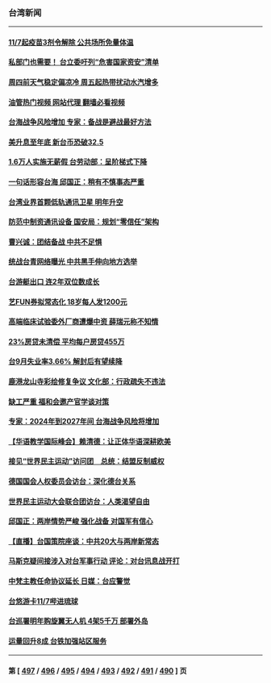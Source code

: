 ### 台湾新闻
---
#### [11/7起疫苗3剂令解除 公共场所免量体温](../../pages/ncid1349361/n13851910.md?10250445) 
#### [私部门也需要！ 台立委吁列“危害国家资安”清单](../../pages/ncid1349361/n13851874.md?10250445) 
#### [周四前天气稳定偏凉冷 周五起热带扰动水汽增多](../../pages/ncid1349361/n13851904.md?10250445) 
#### [油管热门视频 网站代理 翻墙必看视频](http://132.145.103.77:81/youtube.html?10250445)
#### [台海战争风险增加 专家：备战是避战最好方法](../../pages/ncid1349361/n13851926.md?10250445) 
#### [美升息至年底 新台币恐破32.5](../../pages/ncid1349361/n13851928.md?10250445) 
#### [1.6万人实施无薪假 台劳动部：呈阶梯式下降](../../pages/ncid1349361/n13851931.md?10250445) 
#### [一句话形容台海 邱国正：稍有不慎事态严重](../../pages/ncid1349361/n13851943.md?10250445) 
#### [台湾业界首颗低轨通讯卫星 明年升空](../../pages/ncid1349361/n13851965.md?10250445) 
#### [防范中制资通讯设备 国安局：规划“零信任”架构](../../pages/ncid1349361/n13851967.md?10250445) 
#### [曹兴诚：团结备战 中共不足惧](../../pages/ncid1349361/n13851876.md?10250445) 
#### [统战台青网络曝光 中共黑手伸向地方选举](../../pages/ncid1349361/n13851905.md?10250445) 
#### [台游艇出口 连2年双位数成长](../../pages/ncid1349361/n13851875.md?10250445) 
#### [艺FUN券拟常态化 18岁每人发1200元](../../pages/ncid1349361/n13851887.md?10250445) 
#### [高端临床试验委外厂商遭爆中资 薛瑞元称不知情](../../pages/ncid1349361/n13851869.md?10250445) 
#### [23%房贷未清偿 平均每户房贷455万](../../pages/ncid1349361/n13851863.md?10250445) 
#### [台9月失业率3.66% 解封后有望续降](../../pages/ncid1349361/n13851793.md?10250445) 
#### [鹿港龙山寺彩绘修复争议 文化部：行政疏失不违法](../../pages/ncid1349361/n13851853.md?10250445) 
#### [缺工严重 福和会邀产官学谈对策](../../pages/ncid1349361/n13851854.md?10250445) 
#### [专家：2024年到2027年间 台海战争风险将增加](../../pages/ncid1349361/n13851819.md?10250445) 
#### [【华语教学国际峰会】赖清德：让正体华语深耕欧美](../../pages/ncid1349361/n13851847.md?10250445) 
#### [接见“世界民主运动”访问团　总统：结盟反制威权](../../pages/ncid1349361/n13851799.md?10250445) 
#### [德国国会人权委员会访台：深化德台关系](../../pages/ncid1349361/n13851755.md?10250445) 
#### [世界民主运动大会联合团访台：人类渴望自由](../../pages/ncid1349361/n13851735.md?10250445) 
#### [邱国正：两岸情势严峻 强化战备 对国军有信心](../../pages/ncid1349361/n13851535.md?10250445) 
#### [【直播】台国策院座谈：中共20大与两岸新常态](../../pages/ncid1349361/n13851471.md?10250445) 
#### [马斯克疑间接涉入对台军事行动 评论：对台讯息战开打](../../pages/ncid1349361/n13851285.md?10250445) 
#### [中梵主教任命协议延长 日媒：台应警觉](../../pages/ncid1349361/n13851297.md?10250445) 
#### [台悠游卡11/7哔进琉球](../../pages/ncid1349361/n13851299.md?10250445) 
#### [台巡署明年购旋翼无人机 4架5千万 部署外岛](../../pages/ncid1349361/n13851306.md?10250445) 
#### [运量回升8成 台铁加强站区服务](../../pages/ncid1349361/n13851308.md?10250445) 

---
#### 第 [ [497](./497.md?10250445) / [496](./496.md?10250445) / [495](./495.md?10250445) / [494](./494.md?10250445) / [493](./493.md?10250445) / [492](./492.md?10250445) / [491](./491.md?10250445) / [490](./490.md?10250445) ] 页
